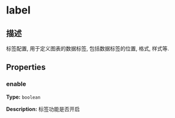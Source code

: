 # label
## 描述
标签配置, 用于定义图表的数据标签, 包括数据标签的位置, 格式, 样式等.


## Properties

### enable

**Type:** `boolean`

**Description:**
标签功能是否开启